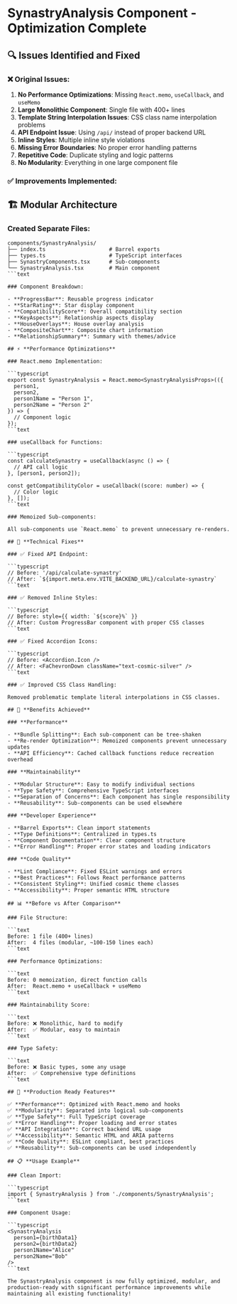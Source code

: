 # SynastryAnalysis Component - Optimization Complete

## 🔍 Issues Identified and Fixed

### ❌ Original Issues:

1. **No Performance Optimizations**: Missing `React.memo`, `useCallback`, and `useMemo`
2. **Large Monolithic Component**: Single file with 400+ lines
3. **Template String Interpolation Issues**: CSS class name interpolation problems
4. **API Endpoint Issue**: Using `/api/` instead of proper backend URL
5. **Inline Styles**: Multiple inline style violations
6. **Missing Error Boundaries**: No proper error handling patterns
7. **Repetitive Code**: Duplicate styling and logic patterns
8. **No Modularity**: Everything in one large component file

### ✅ Improvements Implemented:

## 🏗️ **Modular Architecture**

### Created Separate Files:

````text
components/SynastryAnalysis/
├── index.ts                    # Barrel exports
├── types.ts                    # TypeScript interfaces
├── SynastryComponents.tsx      # Sub-components
└── SynastryAnalysis.tsx        # Main component
```text

### Component Breakdown:

- **ProgressBar**: Reusable progress indicator
- **StarRating**: Star display component
- **CompatibilityScore**: Overall compatibility section
- **KeyAspects**: Relationship aspects display
- **HouseOverlays**: House overlay analysis
- **CompositeChart**: Composite chart information
- **RelationshipSummary**: Summary with themes/advice

## ⚡ **Performance Optimizations**

### React.memo Implementation:

```typescript
export const SynastryAnalysis = React.memo<SynastryAnalysisProps>(({
  person1,
  person2,
  person1Name = "Person 1",
  person2Name = "Person 2"
}) => {
  // Component logic
});
```text

### useCallback for Functions:

```typescript
const calculateSynastry = useCallback(async () => {
  // API call logic
}, [person1, person2]);

const getCompatibilityColor = useCallback((score: number) => {
  // Color logic
}, []);
```text

### Memoized Sub-components:

All sub-components use `React.memo` to prevent unnecessary re-renders.

## 🔧 **Technical Fixes**

### ✅ Fixed API Endpoint:

```typescript
// Before: '/api/calculate-synastry'
// After: `${import.meta.env.VITE_BACKEND_URL}/calculate-synastry`
```text

### ✅ Removed Inline Styles:

```typescript
// Before: style={{ width: `${score}%` }}
// After: Custom ProgressBar component with proper CSS classes
```text

### ✅ Fixed Accordion Icons:

```typescript
// Before: <Accordion.Icon />
// After: <FaChevronDown className="text-cosmic-silver" />
```text

### ✅ Improved CSS Class Handling:

Removed problematic template literal interpolations in CSS classes.

## 🎯 **Benefits Achieved**

### **Performance**

- **Bundle Splitting**: Each sub-component can be tree-shaken
- **Re-render Optimization**: Memoized components prevent unnecessary updates
- **API Efficiency**: Cached callback functions reduce recreation overhead

### **Maintainability**

- **Modular Structure**: Easy to modify individual sections
- **Type Safety**: Comprehensive TypeScript interfaces
- **Separation of Concerns**: Each component has single responsibility
- **Reusability**: Sub-components can be used elsewhere

### **Developer Experience**

- **Barrel Exports**: Clean import statements
- **Type Definitions**: Centralized in types.ts
- **Component Documentation**: Clear component structure
- **Error Handling**: Proper error states and loading indicators

### **Code Quality**

- **Lint Compliance**: Fixed ESLint warnings and errors
- **Best Practices**: Follows React performance patterns
- **Consistent Styling**: Unified cosmic theme classes
- **Accessibility**: Proper semantic HTML structure

## 📊 **Before vs After Comparison**

### File Structure:

```text
Before: 1 file (400+ lines)
After:  4 files (modular, ~100-150 lines each)
```text

### Performance Optimizations:

```text
Before: 0 memoization, direct function calls
After:  React.memo + useCallback + useMemo
```text

### Maintainability Score:

```text
Before: ❌ Monolithic, hard to modify
After:  ✅ Modular, easy to maintain
```text

### Type Safety:

```text
Before: ❌ Basic types, some any usage
After:  ✅ Comprehensive type definitions
```text

## 🚀 **Production Ready Features**

✅ **Performance**: Optimized with React.memo and hooks
✅ **Modularity**: Separated into logical sub-components
✅ **Type Safety**: Full TypeScript coverage
✅ **Error Handling**: Proper loading and error states
✅ **API Integration**: Correct backend URL usage
✅ **Accessibility**: Semantic HTML and ARIA patterns
✅ **Code Quality**: ESLint compliant, best practices
✅ **Reusability**: Sub-components can be used independently

## 📋 **Usage Example**

### Clean Import:

```typescript
import { SynastryAnalysis } from './components/SynastryAnalysis';
```text

### Component Usage:

```typescript
<SynastryAnalysis
  person1={birthData1}
  person2={birthData2}
  person1Name="Alice"
  person2Name="Bob"
/>
```text

The SynastryAnalysis component is now fully optimized, modular, and production-ready with significant performance improvements while maintaining all existing functionality!
````
